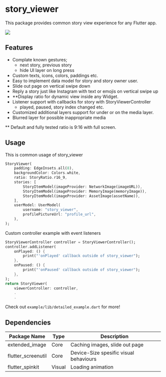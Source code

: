 # story_viewer

This package provides common story view experience for any Flutter app.

<img src="https://firebasestorage.googleapis.com/v0/b/app-monotony.appspot.com/o/assets%2Fezgif.com-resize.gif?alt=media&token=30a0bbef-fd4d-4907-9813-3a95e97e1651"/>

## Features

- Complate known gestures;
    - next story, previous story
    - hide UI layer on long press
- Custom texts, icons, colors, paddings etc.
- Easy to implement data model for story and story owner user.
- Slide out page on vertical swipe down
- Reply a story just like Instagram with text or emojis on vertical swipe up
- **Display ratio for dynamic view inside any Widget.
- Listener support with callbacks for story with StoryViewerController
    - played, paused, story index changed etc.
- Customized additional layers support for under or on the media layer.
- Blurred layer for possible inappropriate media

** Default and fully tested ratio is 9:16 with full screen.

## Usage

This is common usage of story_viewer

``` Dart
StoryViewer(
    padding: EdgeInsets.all(8),
    backgroundColor: Colors.white,
    ratio: StoryRatio.r16_9,
    stories: [
        StoryItemModel(imageProvider: NetworkImage(imageURL)),
        StoryItemModel(imageProvider: MemoryImage(memoryImage)),
        StoryItemModel(imageProvider: AssetImage(assetName)),
    ],
    userModel: UserModel(
        username: "story_viewer",
        profilePictureUrl: "profile_url",
    ),
);
```
Custom controller example with event listeners

``` Dart
StoryViewerController controller = StoryViewerController();
controller.addListener(
    onPlayed: () {
        print("'onPlayed' callback outside of story_viewer");
    },
    onPaused: () {
        print("'onPaused' callback outside of story_viewer");
    },
);
return StoryViewer(
    viewerController: controller,
    .
    .
```

Check out ```example/lib/detailed_example.dart``` for more!

## Dependencies

| Package Name| Type | Description | 
| ----------- | ----------- | ----------- |
| extended_image| Core | Caching images, slide out page |
| flutter_screenutil | Core | Device-Size spesific visual behaviours|
| flutter_spinkit | Visual | Loading animation|